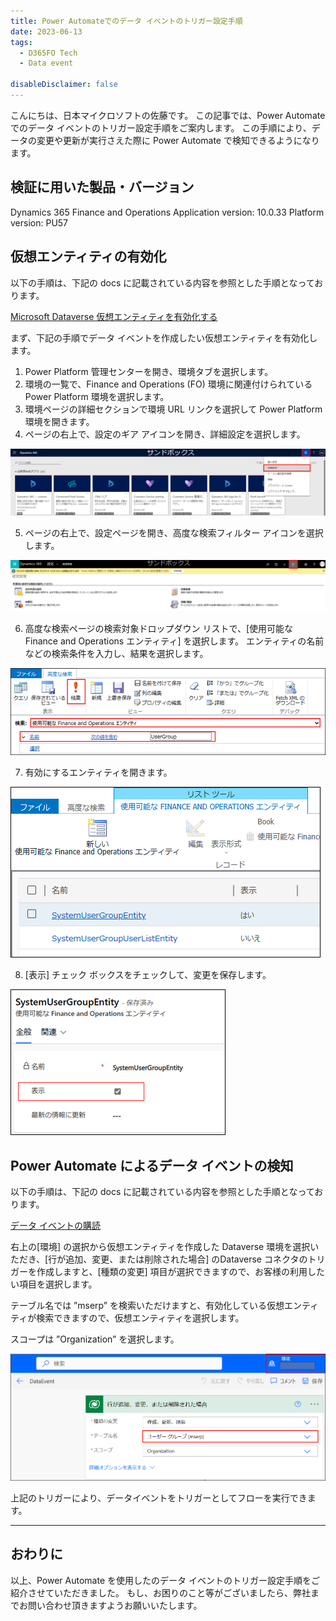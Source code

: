 ```yaml
---
title: Power Automateでのデータ イベントのトリガー設定手順
date: 2023-06-13
tags:
  - D365FO Tech
  - Data event

disableDisclaimer: false
---
```


こんにちは、日本マイクロソフトの佐藤です。
この記事では、Power Automate でのデータ イベントのトリガー設定手順をご案内します。
この手順により、データの変更や更新が実行さえた際に Power Automate で検知できるようになります。

<!-- more -->
## 検証に用いた製品・バージョン
Dynamics 365 Finance and Operations
Application version: 10.0.33
Platform version: PU57

## 仮想エンティティの有効化
以下の手順は、下記の docs に記載されている内容を参照とした手順となっております。

[Microsoft Dataverse 仮想エンティティを有効化する](https://learn.microsoft.com/ja-jp/dynamics365/fin-ops-core/dev-itpro/power-platform/enable-virtual-entities)

まず、下記の手順でデータ イベントを作成したい仮想エンティティを有効化します。

1.	Power Platform 管理センターを開き、環境タブを選択します。
2.	環境の一覧で、Finance and Operations (FO) 環境に関連付けられている Power Platform 環境を選択します。
3.	環境ページの詳細セクションで環境 URL リンクを選択して Power Platform 環境を開きます。
4.	ページの右上で、設定のギア アイコンを開き、詳細設定を選択します。

![](./how-to-makedataevent/how-to-makedataevent01.png)

5.	ページの右上で、設定ページを開き、高度な検索フィルター アイコンを選択します。

![](./how-to-makedataevent/how-to-makedataevent02.png)

6.	高度な検索ページの検索対象ドロップダウン リストで、[使用可能な Finance and Operations エンティティ] を選択します。
エンティティの名前などの検索条件を入力し、結果を選択します。

![](./how-to-makedataevent/how-to-makedataevent03.png)

7.	有効にするエンティティを開きます。

![](./how-to-makedataevent/how-to-makedataevent04.png)

8.	[表示] チェック ボックスをチェックして、変更を保存します。

![](./how-to-makedataevent/how-to-makedataevent05.png)

## Power Automate によるデータ イベントの検知
以下の手順は、下記の docs に記載されている内容を参照とした手順となっております。

[データ イベントの購読](https://learn.microsoft.com/ja-jp/dynamics365/fin-ops-core/dev-itpro/business-events/business-events-flow#subscribing-to-data-events)

右上の[環境] の選択から仮想エンティティを作成した Dataverse 環境を選択いただき、[行が追加、変更、または削除された場合] のDataverse コネクタのトリガーを作成しますと、[種類の変更] 項目が選択できますので、お客様の利用したい項目を選択します。

テーブル名では ”mserp” を検索いただけますと、有効化している仮想エンティティが検索できますので、仮想エンティティを選択します。

スコープは ”Organization” を選択します。

![](./how-to-makedataevent/how-to-makedataevent06.png)

上記のトリガーにより、データイベントをトリガーとしてフローを実行できます。

---
## おわりに  
以上、Power Automate を使用したのデータ イベントのトリガー設定手順をご紹介させていただきました。
もし、お困りのこと等がございましたら、弊社までお問い合わせ頂きますようお願いいたします。  
